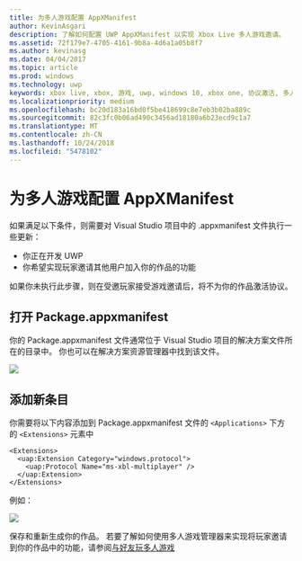 ```yaml
---
title: 为多人游戏配置 AppXManifest
author: KevinAsgari
description: 了解如何配置 UWP AppXManifest 以实现 Xbox Live 多人游戏邀请。
ms.assetid: 72f179e7-4705-4161-9b8a-4d6a1a05b8f7
ms.author: kevinasg
ms.date: 04/04/2017
ms.topic: article
ms.prod: windows
ms.technology: uwp
keywords: xbox live, xbox, 游戏, uwp, windows 10, xbox one, 协议激活, 多人游戏
ms.localizationpriority: medium
ms.openlocfilehash: bc20d183a16bd0f5be418699c8e7eb3b02ba889c
ms.sourcegitcommit: 82c3fc0b06ad490c3456ad18180a6b23ecd9c1a7
ms.translationtype: MT
ms.contentlocale: zh-CN
ms.lasthandoff: 10/24/2018
ms.locfileid: "5478102"
---
```

# <a name="configure-your-appxmanifest-for-multiplayer"></a>为多人游戏配置 AppXManifest

如果满足以下条件，则需要对 Visual Studio 项目中的 .appxmanifest 文件执行一些更新：
- 你正在开发 UWP
- 你希望实现玩家邀请其他用户加入你的作品的功能

如果你未执行此步骤，则在受邀玩家接受游戏邀请后，将不为你的作品激活协议。

## <a name="open-your-packageappxmanifest"></a>打开 Package.appxmanifest

你的 Package.appxmanifest 文件通常位于 Visual Studio 项目的解决方案文件所在的目录中。  你也可以在解决方案资源管理器中找到该文件。

![](../../images/multiplayer/multiplayer_open_appxmanifest.png)

## <a name="add-new-entry"></a>添加新条目

你需要将以下内容添加到 Package.appxmanifest 文件的 ```<Applications>``` 下方的 ```<Extensions>``` 元素中

```
<Extensions>
  <uap:Extension Category="windows.protocol">
    <uap:Protocol Name="ms-xbl-multiplayer" />
  </uap:Extension>
</Extensions>
```

例如：

![](../../images/multiplayer/multiplayer_appxmanifest_changes.png)

保存和重新生成你的作品。  若要了解如何使用多人游戏管理器来实现将玩家邀请到你的作品中的功能，请参阅[与好友玩多人游戏](../multiplayer-manager/play-multiplayer-with-friends.md)
